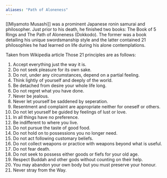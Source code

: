 ```yaml
---
aliases: "Path of Aloneness"
---
```

[[Miyamoto Musashi]] was a prominent Japanese ronin samurai and philosopher. Just prior to his death, he finished two books: The Book of 5 Rings and The Path of Aloneness (Dokkodo). The former was a book detailing his unique swordsmanship style and the latter contained 21 philosophies he had learned on life during his alone contemplations.

Taken from Wikipedia article
Those 21 principles are as follows:
1. Accept everything just the way it is.
2. Do not seek pleasure for its own sake.
3. Do not, under any circumstances, depend on a partial feeling.
4. Think lightly of yourself and deeply of the world.
5. Be detached from desire your whole life long.
6. Do not regret what you have done.
7. Never be jealous.
8. Never let yourself be saddened by seperation. 
9. Resentment and complaint are appropriate neither for oneself or others.
10. Do not let yourself be guided by feelings of lust or love.
11. In all things have no preference.
12. Be indifferent to where you live.
13. Do not pursue the taste of good food.
14. Do not hold on to possessions you no longer need.
15. Do not act following customary beliefs.
16. Do not collect weapons or practice with weapons beyond what is useful.
17. Do not fear death.
18. Do not seek to possess either goods or fiefs for your old age.
19. Respect Buddah and other gods without counting on their help.
20. You may abandon your own body but you must preserve your honour.
21. Never stray from the Way.
